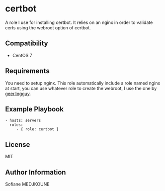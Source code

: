 certbot
=======

A role I use for installing certbot. It relies on an nginx in order to validate certs using the webroot option of certbot.

Compatibility
-------------

  - CentOS 7

Requirements
------------

You need to setup nginx. 
This role automatically include a role named nginx at start, you can use whatever role to create the webroot, I use the one by [geerlingguy](https://github.com/geerlingguy/ansible-role-nginx).

Example Playbook
----------------

    - hosts: servers
      roles:
         - { role: certbot }

License
-------

MIT

Author Information
------------------

Sofiane MEDJKOUNE
